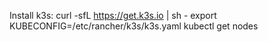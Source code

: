 Install k3s:
curl -sfL https://get.k3s.io | sh -
export KUBECONFIG=/etc/rancher/k3s/k3s.yaml
kubectl get nodes
